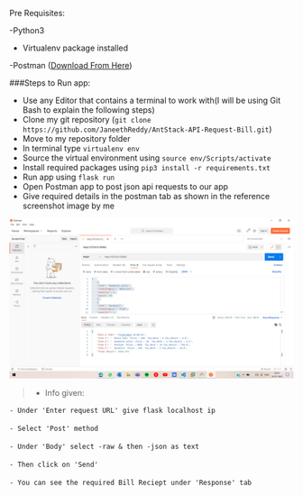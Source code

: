 Pre Requisites:

  -Python3
  - Virtualenv package installed
  
  -Postman ([Download From Here](https://www.postman.com/downloads/))
  
 
###Steps to Run app:
  - Use any Editor that contains a terminal to work with(I will be using Git Bash to explain the following steps)
  - Clone my git repository (`git clone https://github.com/JaneethReddy/AntStack-API-Request-Bill.git`)
  - Move to my repository folder
  - In terminal type `virtualenv env`
  - Source the virtual environment using `source env/Scripts/activate`
  - Install required packages using `pip3 install -r requirements.txt`
  - Run app using `flask run`
  - Open Postman app to post json api requests to our app
  - Give required details in the postman tab as shown in the reference screenshot image by me
  
  ![Reference Screenshot](https://github.com/JaneethReddy/AntStack-API-Request-Bill/blob/2afbc32515613be47d71b50500c27dc9ad3415eb/Screenshot%20(186).png)
  
  
  >- Info given:
  >
    - Under 'Enter request URL' give flask localhost ip
    
    - Select 'Post' method
    
    - Under 'Body' select -raw & then -json as text
    
    - Then click on 'Send'
    
    - You can see the required Bill Reciept under 'Response' tab
  
